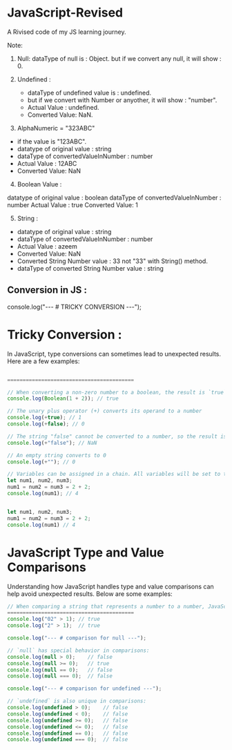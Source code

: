# JavaScript-Revised
A Rivised code of my JS learning journey.

Note:

1) Null:
      dataType of null is : Object.
      but if we convert any null, it will show : 0.

2) Undefined :
     - dataType of undefined value is : undefined.
     - but if we convert with Number or anyother, it 
       will show : "number".
     - Actual Value : undefined.
     - Converted Value: NaN.

3) AlphaNumeric = "323ABC"

  - if the value is "123ABC".
  - datatype of original value :  string
  - dataType of convertedValueInNumber :  number
  - Actual Value : 12ABC
  - Converted Value: NaN  

4) Boolean Value :

 datatype of original value :  boolean
 dataType of convertedValueInNumber :  number
 Actual Value : true
 Converted Value: 1


5)  String :

 - datatype of original value :  string
 - dataType of convertedValueInNumber :  number
 - Actual Value : azeem
 - Converted Value: NaN
 - Converted String Number value :  33 not "33" with 
   String() method.
 - dataType of converted String Number value :  string


## Conversion in JS : 

console.log("--- # TRICKY CONVERSION ---");

# Tricky Conversion : 

In JavaScript, type conversions can sometimes lead to unexpected results. Here are a few examples:

```javascript

=========================================

// When converting a non-zero number to a boolean, the result is `true`
console.log(Boolean(1 + 2)); // true

// The unary plus operator (+) converts its operand to a number
console.log(+true); // 1
console.log(+false); // 0

// The string "false" cannot be converted to a number, so the result is NaN (Not-a-Number)
console.log(+"false"); // NaN

// An empty string converts to 0
console.log(+""); // 0

// Variables can be assigned in a chain. All variables will be set to the result of the expression on the right-hand side.
let num1, num2, num3;
num1 = num2 = num3 = 2 + 2;
console.log(num1); // 4


let num1, num2, num3;
num1 = num2 = num3 = 2 + 2;
console.log(num1) // 4

```

# JavaScript Type and Value Comparisons

Understanding how JavaScript handles type and value comparisons can help avoid unexpected results. Below are some examples:

```javascript
// When comparing a string that represents a number to a number, JavaScript attempts to convert the string to a number
=========================================
console.log("02" > 1); // true
console.log("2" > 1);  // true

console.log("--- # comparison for null ---");

// `null` has special behavior in comparisons:
console.log(null > 0);    // false
console.log(null >= 0);   // true
console.log(null == 0);   // false
console.log(null === 0);  // false

console.log("--- # comparison for undefined ---");

// `undefined` is also unique in comparisons:
console.log(undefined > 0);    // false
console.log(undefined < 0);    // false
console.log(undefined >= 0);   // false
console.log(undefined <= 0);   // false
console.log(undefined == 0);   // false
console.log(undefined === 0);  // false

```
